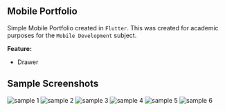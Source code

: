 ##  Mobile Portfolio

Simple Mobile Portfolio created in ```Flutter```. This was created for academic purposes for the ```Mobile Development``` subject.

**Feature:**
* Drawer

## Sample Screenshots
![sample 1](https://user-images.githubusercontent.com/109678010/219879195-e5929550-98fe-47fd-aa1c-760dea62ab85.png)
![sample 2](https://user-images.githubusercontent.com/109678010/219879199-052d953b-b8c0-4424-b5ba-25b2403b654a.png)
![sample 3](https://user-images.githubusercontent.com/109678010/219879202-a9376001-946b-486e-a744-6dfff91fbab9.png)
![sample 4](https://user-images.githubusercontent.com/109678010/219879204-6c40e0b6-19fa-4863-9ade-01964c2c661d.png)
![sample 5](https://user-images.githubusercontent.com/109678010/219879205-51bd5f9d-9ab9-4c1c-b948-657fd4fdd50b.png)
![sample 6](https://user-images.githubusercontent.com/109678010/219879207-2ef76b31-7c94-4fba-95d1-bd87fd03e61b.png)
